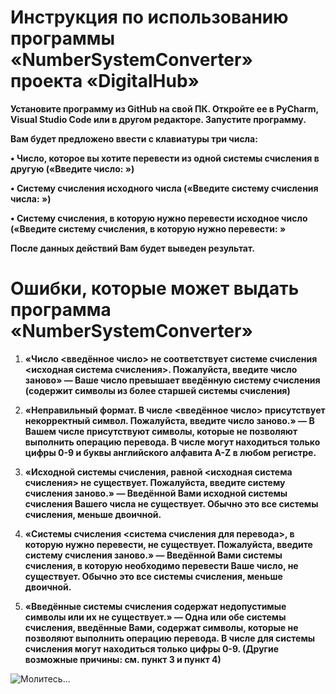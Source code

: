 **Инструкция по использованию программы «NumberSystemConverter» проекта «DigitalHub»**
=========

**Установите программу из GitHub на свой ПК. Откройте ее в PyCharm, Visual Studio Code или в другом редакторе. Запустите программу.**

**Вам будет предложено ввести с клавиатуры три числа:**

**•    Число, которое вы хотите перевести из одной системы счисления в другую («Введите число: »)**

**•    Систему счисления исходного числа («Введите систему счисления числа: »)**

**•    Систему счисления, в которую нужно перевести исходное число («Введите систему счисления, в которую нужно перевести: »**

**После данных действий Вам будет выведен результат.**

**Ошибки, которые может выдать программа «NumberSystemConverter»**
=========

1. **«Число <введённое число> не соответствует системе счисления <исходная система счисления>. Пожалуйста, введите число заново» — Ваше число превышает введённую систему счисления (содержит символы из более старшей системы счисления)**

2. **«Неправильный формат. В числе <введённое число> присутствует некорректный символ. Пожалуйста, введите число заново.» — В Вашем числе присутствуют символы, которые не позволяют выполнить операцию перевода. В числе могут находиться только цифры 0-9 и буквы английского алфавита A-Z в любом регистре.**
 
3. **«Исходной системы счисления, равной <исходная система счисления> не существует. Пожалуйста, введите систему счисления заново.» — Введённой Вами исходной системы счисления Вашего числа не существует. Обычно это все системы счисления, меньше двоичной.**
   
4. **«Системы счисления <система счисления для перевода>, в которую нужно перевести, не существует. Пожалуйста, введите систему счисления заново.» — Введённой Вами системы счисления, в которую необходимо перевести Ваше число, не существует. Обычно это все системы счисления, меньше двоичной.**
   
5. **«Введённые системы счисления содержат недопустимые символы или их не существует.» — Одна или обе системы счисления, введённые Вами, содержат символы, которые не позволяют выполнить операцию перевода. В числе для системы счисления могут находиться только цифры 0-9. (Другие возможные причины: см. пункт 3 и пункт 4)**

![Молитесь...](file:///C:/Users/user/Downloads/%D0%A1%D0%BD%D0%B8%D0%BC%D0%BE%D0%BA%20%D1%8D%D0%BA%D1%80%D0%B0%D0%BD%D0%B0%202025-10-24%20225215.png)

